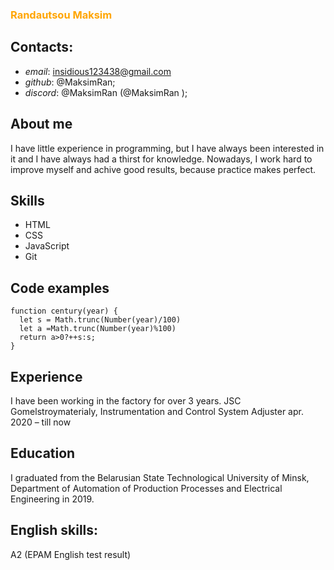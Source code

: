 ### <span style="color:orange">Randautsou Maksim</span>


## Contacts:

 * _email_: insidious123438@gmail.com
 * _github_: @MaksimRan;
 * _discord_: @MaksimRan (@MaksimRan );

 
## About me
I have little experience in programming, but I have always been interested in it and I have always had a thirst for knowledge. Nowadays, I work hard to improve myself and achive good results, because practice makes perfect.

## Skills
* HTML
* CSS
* JavaScript
* Git

## Code examples
```
function century(year) {
  let s = Math.trunc(Number(year)/100)
  let a =Math.trunc(Number(year)%100)
  return a>0?++s:s;
}
```

## Experience
 I have been working in the factory for over 3 years.
 JSC Gomelstroymaterialy, Instrumentation and Control System Adjuster
apr. 2020 – till now



## Education
 I graduated from the Belarusian State Technological University of Minsk, Department of Automation of Production Processes and Electrical Engineering in 2019.

## English skills:
A2  (EPAM English test result)